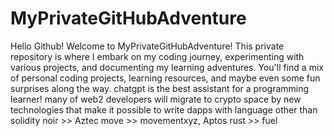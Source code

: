 # MyPrivateGitHubAdventure
Hello Github!
Welcome to MyPrivateGitHubAdventure! This private repository is where I embark on my coding journey, experimenting with various projects, and documenting my learning adventures. You'll find a mix of personal coding projects, learning resources, and maybe even some fun surprises along the way.
chatgpt is the best assistant for a programming learner!
many of web2 developers will migrate to crypto space by new technologies that make it possible to write dapps with language other than solidity
noir >> Aztec
move >> movementxyz, Aptos
rust >> fuel 

